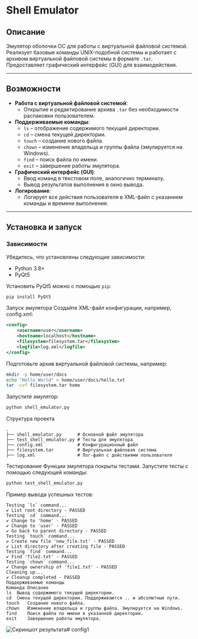 # Shell Emulator

## Описание
Эмулятор оболочки ОС для работы с виртуальной файловой системой. Реализует базовые команды UNIX-подобной системы и работает с архивом виртуальной файловой системы в формате `.tar`. Предоставляет графический интерфейс (GUI) для взаимодействия.

---

## Возможности
- **Работа с виртуальной файловой системой**:
  - Открытие и редактирование архива `.tar` без необходимости распаковки пользователем.
- **Поддерживаемые команды**:
  - `ls` – отображение содержимого текущей директории.
  - `cd` – смена текущей директории.
  - `touch` – создание нового файла.
  - `chown` – изменение владельца и группы файла (эмулируется на Windows).
  - `find` – поиск файла по имени.
  - `exit` – завершение работы эмулятора.
- **Графический интерфейс (GUI)**:
  - Ввод команд в текстовом поле, аналогично терминалу.
  - Вывод результатов выполнения в окно вывода.
- **Логирование**:
  - Логирует все действия пользователя в XML-файл с указанием команды и времени выполнения.

---

## Установка и запуск

### Зависимости
Убедитесь, что установлены следующие зависимости:
- Python 3.8+
- PyQt5

Установить PyQt5 можно с помощью `pip`:
```bash
pip install PyQt5
```
Запуск эмулятора
Создайте XML-файл конфигурации, например, config.xml:
```xml
<config>
    <username>user</username>
    <hostname>localhost</hostname>
    <filesystem>filesystem.tar</filesystem>
    <logfile>log.xml</logfile>
</config>
```
Подготовьте архив виртуальной файловой системы, например:
```bash
mkdir -p home/user/docs
echo "Hello World" > home/user/docs/hello.txt
tar -cvf filesystem.tar home
```
Запустите эмулятор:
```bash
python shell_emulator.py
```
Структура проекта
```plaintext
.
├── shell_emulator.py      # Основной файл эмулятора
├── test_shell_emulator.py # Тесты для эмулятора
├── config.xml             # Конфигурационный файл
├── filesystem.tar         # Виртуальная файловая система
├── log.xml                # Лог-файл с действиями пользователя
```
Тестирование
Функции эмулятора покрыты тестами. Запустите тесты с помощью следующей команды:

```bash
python test_shell_emulator.py
```
Пример вывода успешных тестов:
```plaintext
Testing `ls` command...
✔ List root directory - PASSED
Testing `cd` command...
✔ Change to 'home' - PASSED
✔ Change to 'user' - PASSED
✔ Go back to parent directory - PASSED
Testing `touch` command...
✔ Create new file 'new_file.txt' - PASSED
✔ List directory after creating file - PASSED
Testing `find` command...
✔ Find 'file2.txt' - PASSED
Testing `chown` command...
✔ Change ownership of 'file1.txt' - PASSED
Cleaning up...
✔ Cleanup completed - PASSED
Поддерживаемые команды
Команда	Описание
ls	Вывод содержимого текущей директории.
cd	Смена текущей директории. Поддерживаются .. и абсолютные пути.
touch	Создание нового файла.
chown	Изменение владельца и группы файла. Эмулируется на Windows.
find	Поиск файла по имени в указанной директории.
exit	Завершение работы эмулятора.
```
![Скриншот результата](photo/Снимок%20экрана%202024-12-01%20005603.png)# config1

